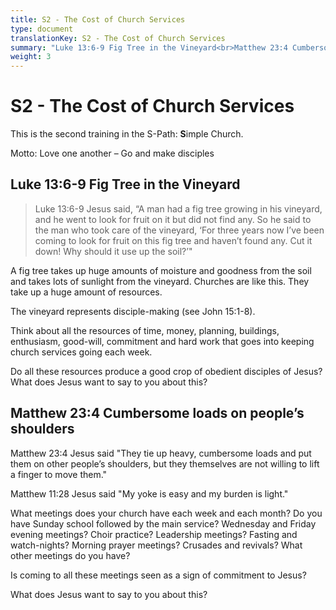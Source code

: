```yaml
---
title: S2 - The Cost of Church Services
type: document
translationKey: S2 - The Cost of Church Services
summary: "Luke 13:6-9 Fig Tree in the Vineyard<br>Matthew 23:4 Cumbersome loads on people’s shoulders"
weight: 3
---
```

# S2 - The Cost of Church Services

This is the second training in the S-Path: **S**imple Church.

Motto: Love one another – Go and make disciples

## Luke 13:6-9 Fig Tree in the Vineyard

>   Luke 13:6-9 Jesus said, “A man had a fig tree growing in his vineyard, and he went to look for fruit on it but did not find any. So he said to the man who took care of the vineyard, ‘For three years now I’ve been coming to look for fruit on this fig tree and haven’t found any. Cut it down! Why should it use up the soil?’"

A fig tree takes up huge amounts of moisture and goodness from the soil and takes lots of sunlight from the vineyard. Churches are like this. They take up a huge amount of resources.

The vineyard represents disciple-making (see John 15:1-8).

Think about all the resources of time, money, planning, buildings, enthusiasm, good-will, commitment and hard work that goes into keeping church services going each week.

Do all these resources produce a good crop of obedient disciples of Jesus? What does Jesus want to say to you about this?

## Matthew 23:4 Cumbersome loads on people’s shoulders

Matthew 23:4 Jesus said "They tie up heavy, cumbersome loads and put them on other people’s shoulders, but they themselves are not willing to lift a finger to move them."

Matthew 11:28 Jesus said "My yoke is easy and my burden is light."

What meetings does your church have each week and each month? Do you have Sunday school followed by the main service? Wednesday and Friday evening meetings? Choir practice? Leadership meetings? Fasting and watch-nights? Morning prayer meetings? Crusades and revivals? What other meetings do you have?

Is coming to all these meetings seen as a sign of commitment to Jesus?

What does Jesus want to say to you about this?

